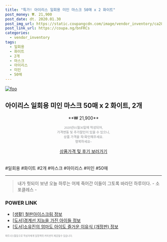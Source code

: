```yaml
--- 
title: "특가! 아이리스 일회용 미인 마스크 50매 x 2 화이트" 
post_money: ₩. 21,900 
post_date: dt. 2020.01.30 
post_img_url: https://static.coupangcdn.com/image/vendor_inventory/ca28/9b822a8ecc420c650d8c25d9d04299de743386097fa995868607a0c1672b.jpg 
post_link_url: https://coupa.ng/bnFRCs 
categories: 
  - vendor_inventory 
tags: 
  - 일회용 
  - 화이트 
  - 2개 
  - 마스크 
  - 아이리스 
  - 미인 
  - 50매 
--- 
```

[![foo](https://static.coupangcdn.com/image/vendor_inventory/ca28/9b822a8ecc420c650d8c25d9d04299de743386097fa995868607a0c1672b.jpg)](https://coupa.ng/bnFRCs) 

## 아이리스 일회용 미인 마스크 50매 x 2 화이트, 2개 
<p style="text-align: center;">**₩ 21,900**</p> 
<p style="text-align: center;"><span style="color: #898c8f; font-family: Georgia,Times,serif; font-size: 0.75em;">2020년01월30일에 작성되어, <br>가격변동 및 추가할인이 있을 수 있으니,<br> 상품 가격을 꼭!확인해주세요.<br>행복하세요~</span> 
</p>	 
<div markdown="0" style="text-align: center;"><a href="https://coupa.ng/bnFRCs" class="btn btn--success">상품가격 및 후기 보러가기</a></div> 
<br><br> 
  #일회용 #화이트 #2개 #마스크 #아이리스 #미인 #50매 
<hr> 

> 내가 헛되이 보낸 오늘 하루는 어제 죽어간 이들이 그토록 바라던 하루이다. - 소포클레스 - 


### POWER LINK

* <a href="https://blog.naver.com/santokki14/221775612866" target="_blank"> [생활] 철판아이스크림 정보 </a>
* <a href="https://blog.naver.com/santokki14/221764822974" target="_blank">[도서]경계선 지능을 가진 아이들 정보</a>
* <a href="https://blog.naver.com/santokki14/221770140452" target="_blank">[도서]소유진의 엄마도 아이도 즐거운 이유식 (개정판) 정보</a>

<span style="color: #898c8f; font-family: Georgia,Times,serif; font-size: 0.55em;">파트너스활동으로 작성자에게 일정액의 커미션이 제공될수 있습니다.</span> 
